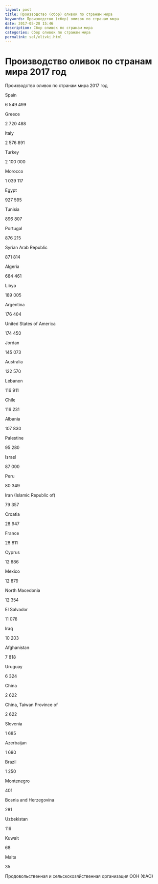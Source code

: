 ```yaml
---
layout: post
title: Производство (сбор) оливок по странам мира 
keywords: Производство (сбор) оливок по странам мира
date: 2017-05-28 15:46
description: Сбор оливок по странам мира
categories: Сбор оливок по странам мира
permalink: sel/olivki.html
---
```


# Производство оливок по странам мира 2017 год




Производство оливок по странам мира 2017 год









Spain


6 549 499






Greece


2 720 488






Italy


2 576 891






Turkey


2 100 000






Morocco


1 039 117






Egypt


927 595






Tunisia


896 807






Portugal


876 215






Syrian Arab Republic


871 814






Algeria


684 461






Libya


189 005






Argentina


176 404






United States of America


174 450






Jordan


145 073






Australia


122 570






Lebanon


116 911






Chile


116 231






Albania


107 830






Palestine


95 280






Israel


87 000






Peru


80 349






Iran (Islamic Republic of)


79 357






Croatia


28 947






France


28 811






Cyprus


12 886






Mexico


12 879






North Macedonia


12 354






El Salvador


11 078






Iraq


10 203






Afghanistan


7 818






Uruguay


6 324






China


2 622






China, Taiwan Province of


2 622






Slovenia


1 685






Azerbaijan


1 680






Brazil


1 250






Montenegro


401






Bosnia and Herzegovina


281






Uzbekistan


116






Kuwait


68






Malta


35








Продовольственная и сельскохозяйственная организация ООН (ФАО) 


			
